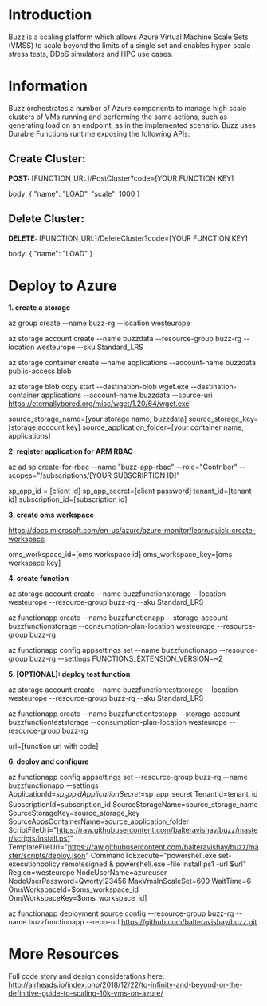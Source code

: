 # Introduction

Buzz is a scaling platform which allows Azure Virtual Machine Scale Sets (VMSS) to scale beyond the limits of a single set and enables hyper-scale stress tests, DDoS simulators and HPC use cases.

# Information

Buzz orchestrates a number of Azure components to manage high scale clusters of VMs running and performing the same actions, such as generating load on an endpoint, as in the implemented scenario.
Buzz uses Durable Functions runtime exposing the following APIs:

## Create Cluster: 

**POST:** [FUNCTION_URL]/PostCluster?code=[YOUR FUNCTION KEY]

body:
{
    "name": "LOAD",
    "scale": 1000
}

## Delete Cluster: 

**DELETE:** [FUNCTION_URL]/DeleteCluster?code=[YOUR FUNCTION KEY]

body:
{
    "name": "LOAD"
}

# Deploy to Azure

**1. create a storage**

az group create --name buzz-rg --location westeurope

az storage account create --name buzzdata --resource-group buzz-rg --location westeurope --sku Standard_LRS

az storage container create --name applications --account-name buzzdata public-access blob

az storage blob copy start --destination-blob wget.exe --destination-container applications --account-name buzzdata --source-uri https://eternallybored.org/misc/wget/1.20/64/wget.exe

source_storage_name=[your storage name, buzzdata]
source_storage_key=[storage account key]
source_application_folder=[your container name, applications]

**2. register application for ARM RBAC**

az ad sp create-for-rbac --name "buzz-app-rbac" --role="Contribor" --scopes="/subscriptions/[YOUR SUBSCRIPTION ID]"

sp_app_id = [client id]
sp_app_secret=[client password]
tenant_id=[tenant id]
subscription_id=[subscription id]

**3. create oms workspace**

https://docs.microsoft.com/en-us/azure/azure-monitor/learn/quick-create-workspace

oms_workspace_id=[oms workspace id]
oms_workspace_key=[oms workspace key]

**4. create function**

az storage account create --name buzzfunctionstorage --location westeurope --resource-group buzz-rg --sku Standard_LRS

az functionapp create --name buzzfunctionapp --storage-account buzzfunctionstorage --consumption-plan-location westeurope --resource-group buzz-rg 

az functionapp config appsettings set --name buzzfunctionapp  --resource-group buzz-rg --settings FUNCTIONS_EXTENSION_VERSION=~2

**5. [OPTIONAL]: deploy test function**

az storage account create --name buzzfunctionteststorage --location westeurope --resource-group buzz-rg --sku Standard_LRS

az functionapp create --name buzzfunctiontestapp --storage-account buzzfunctionteststorage --consumption-plan-location westeurope --resource-group buzz-rg 

url=[function url with code]

**6. deploy and configure**

az functionapp config appsettings set --resource-group buzz-rg --name buzzfunctionapp --settings ApplicationId=$sp_app_id ApplicationSecret=$sp_app_secret TenantId=tenant_id SubscriptionId=subscription_id SourceStorageName=source_storage_name SourceStorageKey=source_storage_key SourceAppsContainerName=source_application_folder ScriptFileUri="https://raw.githubusercontent.com/balteravishay/buzz/master/scripts/install.ps1" TemplateFileUri="https://raw.githubusercontent.com/balteravishay/buzz/master/scripts/deploy.json" CommandToExecute="powershell.exe set-executionpolicy remotesigned & powershell.exe -file install.ps1 -url $url" Region=westeurope NodeUserName=azureuser NodeUserPassword=Qwerty!23456 MaxVmsInScaleSet=600 WaitTime=6 OmsWorkspaceId=$oms_workspace_id OmsWorkspaceKey=$oms_workspace_id]

az functionapp deployment source config --resource-group buzz-rg --name buzzfunctionapp --repo-url https://github.com/balteravishay/buzz.git

# More Resources

Full code story and design considerations here: http://airheads.io/index.php/2018/12/22/to-infinity-and-beyond-or-the-definitive-guide-to-scaling-10k-vms-on-azure/
